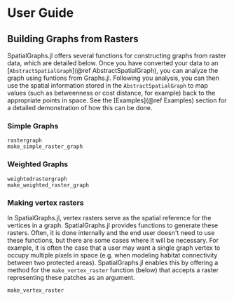 # User Guide

## Building Graphs from Rasters

SpatialGraphs.jl offers several functions for constructing graphs from raster
data, which are detailed below. Once you have converted your data to an
[`AbstractSpatialGraph`](@ref AbstractSpatialGraph), you can analyze the graph
using funtions from Graphs.jl. Following you analysis, you can then use the 
spatial information stored in the `AbstractSpatialGraph` to map values 
(such as betweenness or cost distance, for example) back to the appropriate 
points in space. See the [Examples](@ref Examples) section for a detailed 
demonstration of how this can be done.

### Simple Graphs
```@docs
rastergraph
make_simple_raster_graph
```

### Weighted Graphs
```@docs
weightedrastergraph
make_weighted_raster_graph
```

### Making vertex rasters
In SpatialGraphs.jl, vertex rasters serve as the spatial reference for the 
vertices in a graph. SpatialGraphs.jl provides functions to generate these
rasters. Often, it is done internally and the end user doesn't need to use these
functions, but there are some cases where it will be necessary. For example, it 
is often the case that a user may want a single graph vertex to occupy multiple
pixels in space (e.g. when modeling habitat connectivity between two
protected areas). SpatialGraphs.jl enables this by offering a method for the 
`make_vertex_raster` function (below) that accepts a raster
representing these patches as an argument.
```@docs
make_vertex_raster
```